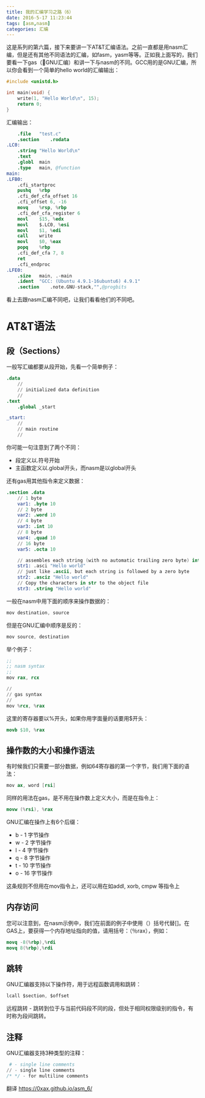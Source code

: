 ```yaml
---
title: 我的汇编学习之路（6）
date: 2016-5-17 11:23:44
tags: [asm,nasm]
categories: 汇编
---
```

这是系列的第六篇，接下来要讲一下AT&T汇编语法。之前一直都是用nasm汇编，但是还有其他不同语法的汇编，如fasm，yasm等等。正如我上面写的，我们要看一下gas（GNU汇编）和讲一下与nasm的不同。GCC用的是GNU汇编，所以你会看到一个简单的hello world的汇编输出：
````c
#include <unistd.h>

int main(void) {
	write(1, "Hello World\n", 15);
	return 0;
}
````
汇编输出：
````s
	.file	"test.c"
	.section	.rodata
.LC0:
	.string	"Hello World\n"
	.text
	.globl	main
	.type	main, @function
main:
.LFB0:
	.cfi_startproc
	pushq	%rbp
	.cfi_def_cfa_offset 16
	.cfi_offset 6, -16
	movq	%rsp, %rbp
	.cfi_def_cfa_register 6
	movl	$15, %edx
	movl	$.LC0, %esi
	movl	$1, %edi
	call	write
	movl	$0, %eax
	popq	%rbp
	.cfi_def_cfa 7, 8
	ret
	.cfi_endproc
.LFE0:
	.size	main, .-main
	.ident	"GCC: (Ubuntu 4.9.1-16ubuntu6) 4.9.1"
	.section	.note.GNU-stack,"",@progbits
````
看上去跟nasm汇编不同吧，让我们看看他们的不同吧。
<!-- more -->
# AT&T语法
## 段（Sections）
一般写汇编都要从段开始，先看一个简单例子：
````s
.data
    //
    // initialized data definition
    //
.text
    .global _start

_start:
    //
    // main routine
    //
````
你可能一句注意到了两个不同：
* 段定义以.符号开始
* 主函数定义以.global开头，而nasm是以global开头

还有gas用其他指令来定义数据：
````s
.section .data
    // 1 byte
    var1: .byte 10
    // 2 byte
    var2: .word 10
    // 4 byte
    var3: .int 10
    // 8 byte
    var4: .quad 10
    // 16 byte
    var5: .octa 10

    // assembles each string (with no automatic trailing zero byte) into consecutive addresses
    str1: .asci "Hello world"
    // just like .ascii, but each string is followed by a zero byte
    str2: .asciz "Hello world"
    // Copy the characters in str to the object file
    str3: .string "Hello world"

````
一般在nasm中用下面的顺序来操作数据的：
````s
mov destination, source
````
但是在GNU汇编中顺序是反的：
````s
mov source, destination
````
举个例子：
````s
;;
;; nasm syntax
;;
mov rax, rcx

//
// gas syntax
//
mov %rcx, %rax
````
这里的寄存器要以%开头，如果你用字面量的话要用$开头：
````s
movb $10, %rax
````
## 操作数的大小和操作语法
有时候我们只需要一部分数据，例如64寄存器的第一个字节，我们用下面的语法：
````s
mov ax, word [rsi]
````
同样的用法在gas，是不用在操作数上定义大小，而是在指令上：
````s
movw (%rsi), %rax
````
GNU汇编在操作上有6个后缀：
* b - 1 字节操作
* w - 2 字节操作
* l - 4 字节操作
* q - 8 字节操作
* t - 10 字节操作
* o - 16 字节操作

这条规则不但用在mov指令上，还可以用在如addl, xorb, cmpw 等指令上

## 内存访问
您可以注意到，在nasm示例中，我们在前面的例子中使用（）括号代替[]。在GAS上，要获得一个内存地址指向的值，请用括号：（％rax），例如：
````s
movq -8(%rbp),%rdi
movq 8(%rbp),%rdi
````

## 跳转
GNU汇编器支持以下操作符，用于远程函数调用和跳转：
````s
lcall $section, $offset
````
远程跳转 - 跳转到位于与当前代码段不同的段，但处于相同权限级别的指令，有时称为段间跳转。

## 注释
GNU汇编器支持3种类型的注释：
````s
 # - single line comments
// - single line comments
/* */ - for multiline comments
````

翻译 https://0xax.github.io/asm_6/
